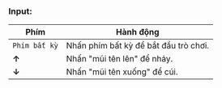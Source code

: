 ### Input:

| Phím              | Hành động                                                       |
|-------------------|---------------------------------------------------------------|
|  `Phím bất kỳ`        |    Nhấn phím bất kỳ để bắt đầu trò chơi.                           | 
|   **&#8593;**     |    Nhấn "mũi tên lên" để nhảy.                  |
|   **&#8595;**     |    Nhấn "mũi tên xuống" để cúi.         |

